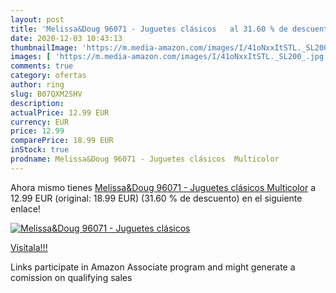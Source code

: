 ```yaml
---
layout: post
title: 'Melissa&Doug 96071 - Juguetes clásicos   al 31.60 % de descuento'
date: 2020-12-03 10:43:13
thumbnailImage: 'https://m.media-amazon.com/images/I/41oNxxItSTL._SL200_.jpg'
images: [ 'https://m.media-amazon.com/images/I/41oNxxItSTL._SL200_.jpg' ]
comments: true
category: ofertas
author: ring
slug: B07QXM2SHV
description:
actualPrice: 12.99 EUR
currency: EUR
price: 12.99
comparePrice: 18.99 EUR
inStock: true
prodname: Melissa&Doug 96071 - Juguetes clásicos  Multicolor
---
```


Ahora mismo tienes [Melissa&Doug 96071 - Juguetes clásicos  Multicolor](https://www.amazon.es/dp/B07QXM2SHV/?tag=tolees-21) a 12.99 EUR (original: 18.99 EUR) (31.60 %  de descuento) en el siguiente enlace!

[![Melissa&Doug 96071 - Juguetes clásicos  ](https://m.media-amazon.com/images/I/41oNxxItSTL._SL200_.jpg)](https://www.amazon.es/dp/B07QXM2SHV/?tag=tolees-21)

[Visítala!!!](https://www.amazon.es/dp/B07QXM2SHV/?tag=tolees-21)

Links participate in Amazon Associate program and might generate a comission on qualifying sales

